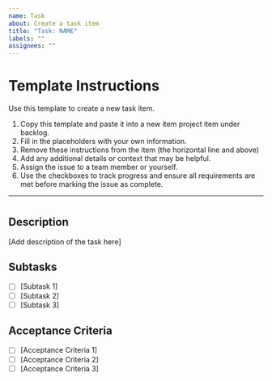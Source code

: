 ```yaml
---
name: Task
about: Create a task item
title: "Task: NAME"
labels: ""
assignees: ""
---
```


# Template Instructions

Use this template to create a new task item.

1. Copy this template and paste it into a new item project item under backlog.
2. Fill in the placeholders with your own information.
3. Remove these instructions from the item (the horizontal line and above)
4. Add any additional details or context that may be helpful.
5. Assign the issue to a team member or yourself.
6. Use the checkboxes to track progress and ensure all requirements are met before marking the issue as complete.

---

# <Task Title>

## Description

[Add description of the task here]

## Subtasks

- [ ] [Subtask 1]
- [ ] [Subtask 2]
- [ ] [Subtask 3]

## Acceptance Criteria

- [ ] [Acceptance Criteria 1]
- [ ] [Acceptance Criteria 2]
- [ ] [Acceptance Criteria 3]
